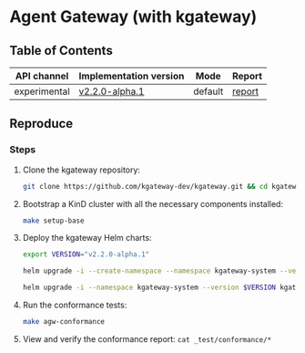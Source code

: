 # Agent Gateway (with kgateway)

## Table of Contents

|API channel|Implementation version|Mode|Report|
|-----------|----------------------|----|------|
|experimental|[v2.2.0-alpha.1](https://github.com/kgateway-dev/kgateway/releases/tag/v2.2.0-alpha.1)|default|[report](./v2.2.0-report.yaml)|

## Reproduce

### Steps

1. Clone the kgateway repository:

   ```sh
   git clone https://github.com/kgateway-dev/kgateway.git && cd kgateway && git checkout tags/v2.2.0-alpha.1
   ```

2. Bootstrap a KinD cluster with all the necessary components installed:

   ```sh
   make setup-base
   ```

3. Deploy the kgateway Helm charts:

   ```sh
   export VERSION="v2.2.0-alpha.1"

   helm upgrade -i --create-namespace --namespace kgateway-system --version $VERSION kgateway-crds oci://cr.kgateway.dev/kgateway-dev/charts/kgateway-crds

   helm upgrade -i --namespace kgateway-system --version $VERSION kgateway oci://cr.kgateway.dev/kgateway-dev/charts/kgateway
   ```

4. Run the conformance tests:

   ```sh
   make agw-conformance
   ```

5. View and verify the conformance report: `cat _test/conformance/*`

